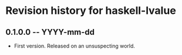 # Revision history for haskell-lvalue

## 0.1.0.0 -- YYYY-mm-dd

* First version. Released on an unsuspecting world.
